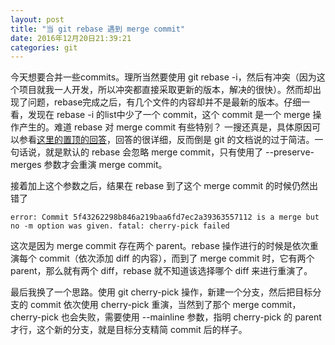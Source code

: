 ```yaml
---
layout: post
title: "当 git rebase 遇到 merge commit"
date: 2016年12月20日21:39:21
categories: git
---
```


今天想要合并一些commits。理所当然要使用 git rebase -i，然后有冲突（因为这个项目就我一人开发，所以冲突都直接采取更新的版本，解决的很快）。然而却出现了问题，rebase完成之后，有几个文件的内容却并不是最新的版本。仔细一看，发现在 rebase -i 的list中少了一个 commit，这个 commit 是一个 merge 操作产生的。难道 rebase 对 merge commit 有些特别？ 一搜还真是，具体原因可以参看[这里的置顶的回答](http://stackoverflow.com/questions/15915430/what-exactly-does-gits-rebase-preserve-merges-do-and-why)，回答的很详细，反而倒是 git 的文档说的过于简洁。一句话说，就是默认的 rebase 会忽略 merge commit，只有使用了 --preserve-merges 参数才会重演 merge commit。


接着加上这个参数之后，结果在 rebase 到了这个 merge commit 的时候仍然出错了

`error: Commit 5f43262298b846a219baa6fd7ec2a39363557112 is a merge but no -m option was given.
fatal: cherry-pick failed
`

这次是因为 merge commit 存在两个 parent。rebase 操作进行的时候是依次重演每个 commit（依次添加 diff 的内容），而到了 merge commit 时，它有两个 parent，那么就有两个 diff，rebase 就不知道该选择哪个 diff 来进行重演了。

最后我换了一个思路。使用 git cherry-pick 操作，新建一个分支，然后把目标分支的 commit 依次使用 cherry-pick 重演，当然到了那个 merge commit，cherry-pick 也会失败，需要使用 --mainline 参数，指明 cherry-pick 的 parent 才行，这个新的分支，就是目标分支精简 commit 后的样子。
